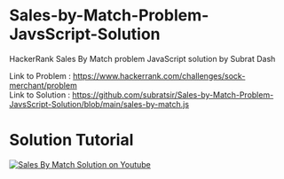 # Sales-by-Match-Problem-JavsScript-Solution
HackerRank Sales By Match problem JavaScript solution by Subrat Dash


Link to Problem : https://www.hackerrank.com/challenges/sock-merchant/problem
<br>
Link to Solution : https://github.com/subratsir/Sales-by-Match-Problem-JavsScript-Solution/blob/main/sales-by-match.js

# Solution Tutorial

[![Sales By Match Solution on Youtube](https://img.youtube.com/vi/GU9Tezw5YoQ/0.jpg)](https://www.youtube.com/watch?v=GU9Tezw5YoQ)
